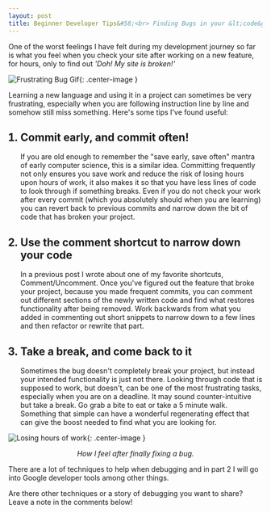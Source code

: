 ```yaml
---
layout: post
title: Beginner Developer Tips&#58;<br> Finding Bugs in your &lt;code&gt; Part 1
---
```


One of the worst feelings I have felt during my development journey so far is what you feel when you check your site after working on a new feature, for hours, only to find out <em>'Doh! My site is broken!'</em>

![Frustrating Bug Gif](https://media.giphy.com/media/hw0ffPj1PSlBm/giphy.gif){: .center-image }

Learning a new language and using it in a project can sometimes be very frustrating, especially when you are following instruction line by line and somehow still miss something. Here's some tips I've found useful:

<ol>
  <h2><li> Commit early, and commit often!</li></h2>

  If you are old enough to remember the "save early, save often" mantra of early computer science, this is a similar idea. Committing frequently not only ensures you save work and reduce the risk of losing hours upon hours of work, it also makes it so that you have less lines of code to look through if something breaks. Even if you do not check your work after every commit (which you absolutely should when you are learning) you can revert back to previous commits and narrow down the bit of code that has broken your project.

  <h2><li> Use the comment shortcut to narrow down your code</li></h2>

  In a previous post I wrote about one of my favorite shortcuts, Comment/Uncomment. Once you've figured out the feature that broke your project, because you made frequent commits, you can comment out different sections of the newly written code and find what restores functionality after being removed. Work backwards from what you added in commenting out short snippets to narrow down to a few lines and then refactor or rewrite that part.

  <h2><li> Take a break, and come back to it</li></h2>

  Sometimes the bug doesn't completely break your project, but instead your intended functionality is just not there. Looking through code that is supposed to work, but doesn't, can be one of the most frustrating tasks, especially when you are on a deadline. It may sound counter-intuitive but take a break. Go grab a bite to eat or take a 5 minute walk. Something that simple can have a wonderful regenerating effect that can give the boost needed to find what you are looking for.
</ol>

![Losing hours of work](https://media.giphy.com/media/MpXXZBsIhu3II/giphy.gif){: .center-image } <center>*How I feel after finally fixing a bug.*</center> 

There are a lot of techniques to help when debugging and in part 2 I will go into Google developer tools among other things.

Are there other techniques or a story of debugging you want to share? Leave a note in the comments below!
